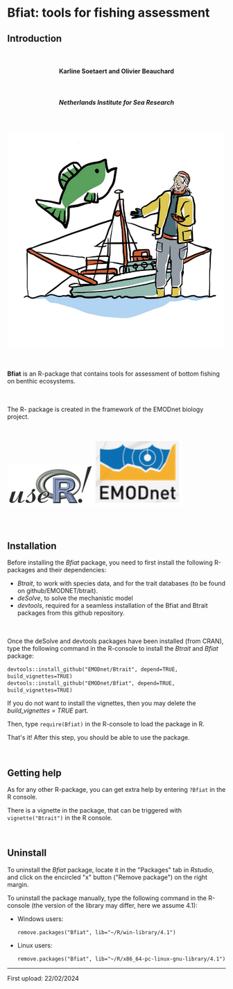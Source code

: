 # Bfiat: tools for fishing assessment

## Introduction

<center>
<br>
<h4>Karline Soetaert and Olivier Beauchard</h4>
<br>
<h5>Netherlands Institute for Sea Research</h5>
<br><br>
<img src="man/figures/Logo_fishing.jpg" width="500">
</center>

<br><br>
**Bfiat** is an R-package that contains tools for assessment of bottom fishing  on benthic ecosystems. 

<br>

<br>
The R- package is created in the framework of the EMODnet biology project.

<br><br>
<img src="man/figures/useR-logo.png" width="200">
<img src="man/figures/EMODnet.png" width="200">
</center>

<br>

<br>

## Installation

Before installing the *Bfiat* package, you need to first install the following R-packages and their dependencies:

* *Btrait*, to work with species data, and for the trait databases (to be found on github/EMODNET/btrait). 
* *deSolve*, to solve the mechanistic model
* *devtools*, required for a seamless installation of the Bfiat and Btrait packages from this github repository. 

<br><br>
Once the deSolve and devtools packages have been installed (from CRAN), type the following command in the R-console to install the *Btrait* and *Bfiat* package:

```
devtools::install_github("EMODnet/Btrait", depend=TRUE, build_vignettes=TRUE)
devtools::install_github("EMODnet/Bfiat", depend=TRUE, build_vignettes=TRUE)
```

If you do not want to install the vignettes, then you may delete the *build_vignettes = TRUE* part.

Then, type ``require(Bfiat)`` in the R-console to load the package in R. 

That's it! After this step, you should be able to use the package. 

<br>

## Getting help

As for any other R-package, you can get extra help by entering ``?Bfiat`` in the R console.

There is a vignette in the package, that can be triggered with
``vignette("Btrait")`` in the R console.

<br>

## Uninstall

To uninstall the *Bfiat* package, locate it in the "Packages" tab in *Rstudio*, and click on the encircled "x" button ("Remove package") on the right margin.

To uninstall the package manually, type the following command in the R-console (the version of the library may differ, here we assume 4.1):

* Windows users: 
  ```
  remove.packages("Bfiat", lib="~/R/win-library/4.1")
  ```
* Linux users: 
  ```
  remove.packages("Bfiat", lib="~/R/x86_64-pc-linux-gnu-library/4.1")
  ```

---
First upload: 22/02/2024